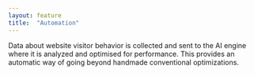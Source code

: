 ```yaml
---
layout: feature
title:  "Automation"
---
```

Data about website visitor behavior is collected and sent to the AI engine where it is analyzed and optimised for performance. This provides an automatic way of going beyond handmade conventional optimizations.